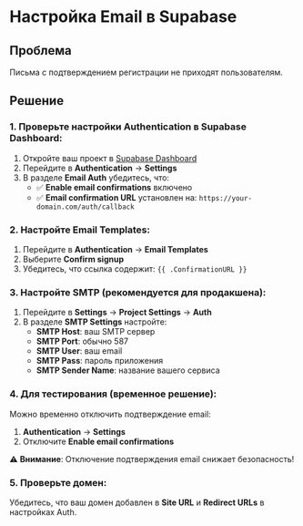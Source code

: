 # Настройка Email в Supabase

## Проблема
Письма с подтверждением регистрации не приходят пользователям.

## Решение

### 1. Проверьте настройки Authentication в Supabase Dashboard:

1. Откройте ваш проект в [Supabase Dashboard](https://supabase.com/dashboard)
2. Перейдите в **Authentication** → **Settings**
3. В разделе **Email Auth** убедитесь, что:
   - ✅ **Enable email confirmations** включено
   - ✅ **Email confirmation URL** установлен на: `https://your-domain.com/auth/callback`

### 2. Настройте Email Templates:

1. Перейдите в **Authentication** → **Email Templates**
2. Выберите **Confirm signup**
3. Убедитесь, что ссылка содержит: `{{ .ConfirmationURL }}`

### 3. Настройте SMTP (рекомендуется для продакшена):

1. Перейдите в **Settings** → **Project Settings** → **Auth**
2. В разделе **SMTP Settings** настройте:
   - **SMTP Host**: ваш SMTP сервер
   - **SMTP Port**: обычно 587
   - **SMTP User**: ваш email
   - **SMTP Pass**: пароль приложения
   - **SMTP Sender Name**: название вашего сервиса

### 4. Для тестирования (временное решение):

Можно временно отключить подтверждение email:
1. **Authentication** → **Settings**
2. Отключите **Enable email confirmations**

⚠️ **Внимание**: Отключение подтверждения email снижает безопасность!

### 5. Проверьте домен:

Убедитесь, что ваш домен добавлен в **Site URL** и **Redirect URLs** в настройках Auth.